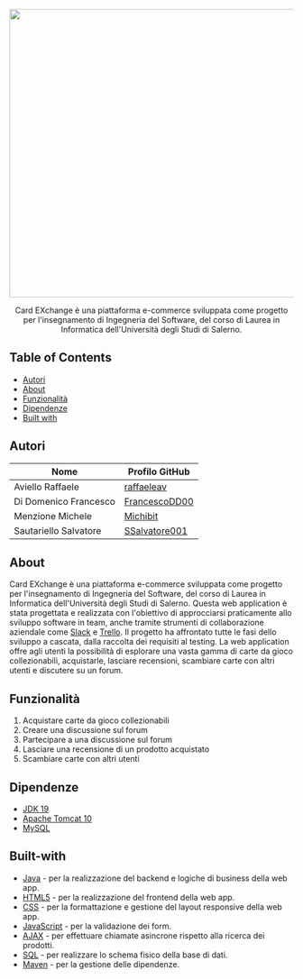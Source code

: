 <p align="center">
  <img src="https://github.com/raffaeleav/card-exchange/assets/114619463/0e955bc1-673b-49be-aa26-eef3be846388" width="512" heigth="120">
</p>

<p align="center">
  Card EXchange è una piattaforma e-commerce sviluppata come progetto per l'insegnamento di Ingegneria del Software, del corso di Laurea in Informatica dell'Università degli Studi di Salerno.  
</p>


## Table of Contents
- [Autori](#Autori)
- [About](#About)
- [Funzionalità](#Funzionalità)
- [Dipendenze](#Dipendenze)
- [Built with](#Built-with)


## Autori
| Nome | Profilo GitHub |
| ---- | --------- |
| Aviello Raffaele | [raffaeleav](https://github.com/raffaeleav) |
| Di Domenico Francesco | [FrancescoDD00](https://github.com/FrancescoDD00) |
| Menzione Michele | [Michibit](https://github.com/Michibit) |
| Sautariello Salvatore | [SSalvatore001](https://github.com/SSalvatore001) |


## About 
  Card EXchange è una piattaforma e-commerce sviluppata come progetto per l'insegnamento di Ingegneria del Software, del corso di Laurea in Informatica dell'Università degli Studi di Salerno. 
  Questa web application è stata progettata e realizzata con l'obiettivo di approcciarsi praticamente allo sviluppo software in team, anche tramite strumenti di collaborazione aziendale come [Slack](https://slack.com/intl/it-it/?utm_source=rachelandreago) e
  [Trello](https://trello.com/it). Il progetto ha affrontato tutte le fasi dello sviluppo a cascata, dalla raccolta dei requisiti al testing.
  La web application offre agli utenti la possibilità di esplorare una vasta gamma di carte da gioco collezionabili, acquistarle, lasciare recensioni, scambiare carte con altri utenti e discutere su un forum.


## Funzionalità
1) Acquistare carte da gioco collezionabili
2) Creare una discussione sul forum
3) Partecipare a una discussione sul forum
4) Lasciare una recensione di un prodotto acquistato
5) Scambiare carte con altri utenti


## Dipendenze 
- [JDK 19](https://www.oracle.com/java/technologies/downloads/#java19 "JDK 19")
- [Apache Tomcat 10](https://tomcat.apache.org/download-10.cgi)
- [MySQL](https://www.mysql.com/products/community/)


## Built-with
- [Java](https://www.oracle.com/java/technologies/downloads/#java19 "JDK 19") - per la realizzazione del backend e logiche di business della web app.
- [HTML5](https://www.w3schools.com/html/default.asp) - per la realizzazione del frontend della web app.
- [CSS](https://www.w3schools.com/css/) - per la formattazione e gestione del layout responsive della web app.
- [JavaScript](https://www.w3schools.com/js/) - per la validazione dei form.
- [AJAX](https://www.w3schools.com/js/js_ajax_intro.asp) - per effettuare chiamate asincrone rispetto alla ricerca dei prodotti.
- [SQL](https://www.w3schools.com/sql/) - per realizzare lo schema fisico della base di dati.
- [Maven](https://maven.apache.org/) - per la gestione delle dipendenze.
